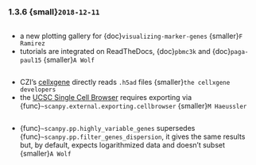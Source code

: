 ### 1.3.6 {small}`2018-12-11`

```{rubric} Major updates
```

- a new plotting gallery for {doc}`visualizing-marker-genes` {smaller}`F Ramirez`
- tutorials are integrated on ReadTheDocs, {doc}`pbmc3k` and {doc}`paga-paul15` {smaller}`A Wolf`

```{rubric} Interactive exploration of analysis results through *manifold viewers*
```

- CZI’s [cellxgene] directly reads `.h5ad` files {smaller}`the cellxgene developers`
- the [UCSC Single Cell Browser] requires exporting via {func}`~scanpy.external.exporting.cellbrowser` {smaller}`M Haeussler`

```{rubric} Code design
```

- {func}`~scanpy.pp.highly_variable_genes` supersedes {func}`~scanpy.pp.filter_genes_dispersion`, it gives the same results but, by default, expects logarithmized data and doesn’t subset {smaller}`A Wolf`

[cellxgene]: https://github.com/chanzuckerberg/cellxgene
[ucsc single cell browser]: https://github.com/maximilianh/cellBrowser

